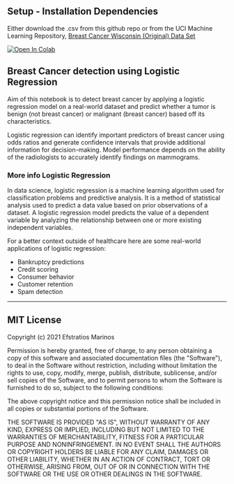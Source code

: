 ## Setup - Installation Dependencies
Either download the .csv from this github repo or from the UCI Machine Learning Repository, [Breast Cancer Wisconsin (Original) Data Set](https://archive.ics.uci.edu/ml/datasets/Breast+Cancer+Wisconsin+%28Original%29)

[![Open In Colab](https://colab.research.google.com/assets/colab-badge.svg)](https://colab.research.google.com/github/googlecolab/colabtools/blob/master/notebooks/colab-github-demo.ipynb)



## Breast Cancer detection using Logistic Regression
Aim of this notebook is to detect breast cancer by applying a logistic regression model on a real-world dataset and predict whether a tumor is benign (not breast cancer) or malignant (breast cancer) based off its characteristics.

Logistic regression can identify important predictors of breast cancer using odds ratios and generate confidence intervals that provide additional information for decision-making. Model performance depends on the ability of the radiologists to accurately identify findings on mammograms.

### More info Logistic Regression
In data science, logistic regression is a machine learning algorithm used for classification problems and predictive analysis. It is a method of statistical analysis used to predict a data value based on prior observations of a dataset. A logistic regression model predicts the value of a dependent variable by analyzing the relationship between one or more existing independent variables.

For a better context outside of healthcare here are some real-world applications of logistic regression:
- Bankruptcy predictions
- Credit scoring
- Consumer behavior
- Customer retention
- Spam detection

---
## MIT License

Copyright (c) 2021 Efstratios Marinos

Permission is hereby granted, free of charge, to any person obtaining a copy
of this software and associated documentation files (the "Software"), to deal
in the Software without restriction, including without limitation the rights
to use, copy, modify, merge, publish, distribute, sublicense, and/or sell
copies of the Software, and to permit persons to whom the Software is
furnished to do so, subject to the following conditions:

The above copyright notice and this permission notice shall be included in all
copies or substantial portions of the Software.

THE SOFTWARE IS PROVIDED "AS IS", WITHOUT WARRANTY OF ANY KIND, EXPRESS OR
IMPLIED, INCLUDING BUT NOT LIMITED TO THE WARRANTIES OF MERCHANTABILITY,
FITNESS FOR A PARTICULAR PURPOSE AND NONINFRINGEMENT. IN NO EVENT SHALL THE
AUTHORS OR COPYRIGHT HOLDERS BE LIABLE FOR ANY CLAIM, DAMAGES OR OTHER
LIABILITY, WHETHER IN AN ACTION OF CONTRACT, TORT OR OTHERWISE, ARISING FROM,
OUT OF OR IN CONNECTION WITH THE SOFTWARE OR THE USE OR OTHER DEALINGS IN THE
SOFTWARE.
